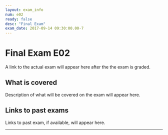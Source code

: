```yaml
---
layout: exam_info
num: e02
ready: false
desc: "Final Exam"
exam_date: 2017-09-14 09:30:00.00-7
---
```


# Final Exam E02

A link to the actual exam will appear here after the the exam is graded.

## What is covered

Description of what will be covered on the exam will appear here.

## Links to past exams

Links to past exam, if available, will appear here.

---

<div style="display:none;">  http://ucsb-cs56-f16.github.io/exam/e02 </div>
